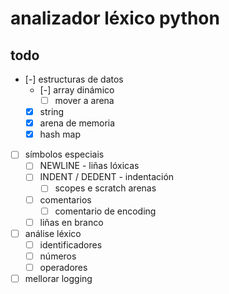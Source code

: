 # analizador léxico python

## todo

- [-] estructuras de datos
    - [-] array dinámico
        - [ ] mover a arena
    - [x] string
    - [x] arena de memoria
    - [x] hash map 
- [ ] símbolos especiais
    - [ ] NEWLINE - liñas lóxicas
    - [ ] INDENT / DEDENT - indentación
        - [ ] scopes e scratch arenas
    - [ ] comentarios
        - [ ] comentario de encoding
    - [ ] liñas en branco
- [ ] análise léxico
    - [ ] identificadores
    - [ ] números
    - [ ] operadores
- [ ] mellorar logging
